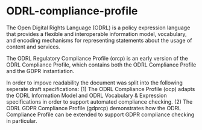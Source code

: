 # ODRL-compliance-profile

The Open Digital Rights Language (ODRL) is a policy expression language that provides a flexible and interoperable information model, vocabulary, and encoding mechanisms for representing statements about the usage of content and services.

The ODRL Regulatory Compliance Profile (orcp) is an early version of the ODRL Compliance Profile, which contains both the ODRL Compliance Profile and the GDPR instantiation. 

In order to impove readability the document was split into the following seperate draft specifications:
(1) The ODRL Compliance Profile (ocp) adapts the ODRL Information Model and ODRL Vocabulary & Expression specifications in order to support automated compliance checking.
(2) The ODRL GDPR Compliance Profile (gdprcp) demonstrates how the ODRL Compliance Profile can be extended to support GDPR compliance checking in particular.


